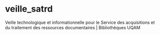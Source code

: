 # veille_satrd
Veille technologique et informationnelle pour le Service des acquisitions et du traitement des ressources documentaires | Bibliothèques UQAM
